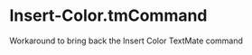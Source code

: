 Insert-Color.tmCommand
======================

Workaround to bring back the Insert Color TextMate command